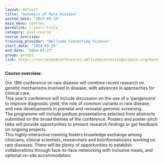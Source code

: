 ```yaml
---
layout: default
title: "Genomics of Rare Disease"
posted_date: "2023-09-10"
main_menu: courses
permalink: /:year/:title
category: past-course
course_overview: 
training_provider: "Wellcome Connecting Science"
start_date: "2024-03-25"
end_date: "2024-03-27"
group: group1
link: https://coursesandconferences.wellcomeconnectingscience.org/event/genomics-of-rare-disease-20240325/?utm_source=paid-landing-page&utm_medium=paid&utm_campaign=&utm_id=grd24&utm_term=&utm_content=
---
```

  
<!-- ### SARS-CoV-2 NGS bioinformatics course 2021 -->

<p align="left"><b >Course overview:</b></p>

<p>Our 18th conference on rare disease will combine recent research on genetic mechanisms involved in disease, with advances in approaches for clinical care.
<br>
This year’s conference will include discussion on the use of a ‘pangenome’ to improve diagnostic yield, the role of common variants in rare disease, and new developments in prenatal and neonatal genomic screening.
<br>
The programme will include podium presentations selected from abstracts submitted on the broad themes of the conference. Posters and poster-pitch talks will provide opportunities to present research findings or get feedback on ongoing projects.
<br>
This highly-interactive meeting fosters knowledge exchange among clinicians, clinical scientists, researchers and bioinformaticians working on rare diseases. There will be plenty of opportunities to establish collaborations through face-to-face networking with inclusive meals, and optional on-site accommodation.</p>



